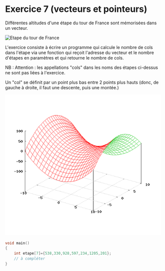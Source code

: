 # Exercice 7 (vecteurs et pointeurs)

Différentes altitudes d'une étape du tour de France sont mémorisées dans un vecteur.

![Etape du tour de France](images/etape_tour_de_france.jpg)

L'exercice consiste à écrire un programme qui calcule le nombre de cols dans l'étape via une fonction qui reçoit l'adresse du vecteur et le nombre d'étapes en paramètres et qui retourne le nombre de cols.

NB : Attention : les appellations "cols" dans les noms des étapes ci-dessus ne sont pas liées à l'exercice.

Un "col" se définit par un point plus bas entre 2 points plus hauts (donc, de gauche à droite, il faut une descente, puis une montée.)

![illustration wikipedia d'un col de montagne](images/col.png)

```c
void main()
{
	int etape[7]={538,330,928,597,234,1205,201}; 
	// à compléter
}
```

